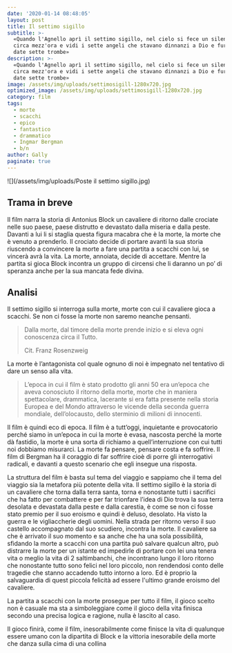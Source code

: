 ```yaml
---
date: '2020-01-14 08:48:05'
layout: post
title: Il settimo sigillo
subtitle: >-
  «Quando l'Agnello aprì il settimo sigillo, nel cielo si fece un silenzio di
  circa mezz'ora e vidi i sette angeli che stavano dinnanzi a Dio e furono loro
  date sette trombe»
description: >-
  «Quando l'Agnello aprì il settimo sigillo, nel cielo si fece un silenzio di
  circa mezz'ora e vidi i sette angeli che stavano dinnanzi a Dio e furono loro
  date sette trombe»
image: /assets/img/uploads/settimosigill-1280x720.jpg
optimized_image: /assets/img/uploads/settimosigill-1280x720.jpg
category: film
tags:
  - morte
  - scacchi
  - epico
  - fantastico
  - drammatico
  - Ingmar Bergman
  - b/n
author: Gally
paginate: true
---
```

![](/assets/img/uploads/Poste il settimo sigillo.jpg)

## Trama in breve

Il film narra la storia di Antonius Block un cavaliere di ritorno dalle crociate nelle suo paese, paese distrutto e devastato dalla miseria e dalla peste. Davanti a lui li si staglia questa figura macabra che è la morte, la morte che è venuto a prenderlo. Il crociato decide di portare avanti la sua storia riuscendo a convincere la morte a fare una partita  a scacchi con lui, se vincerà avrà la vita. La morte, annoiata, decide di accettare. Mentre la partita si gioca Block incontra un gruppo di circensi che li daranno un po’ di speranza anche per la sua mancata fede divina.

## Analisi

Il settimo sigillo si interroga sulla morte, morte con cui il cavaliere gioca a scacchi. Se non ci fosse la morte non saremo neanche pensanti.

> Dalla morte, dal timore della morte prende inizio e si eleva ogni conoscenza circa il Tutto.
>
> Cit. Franz Rosenzweig

La morte è l’antagonista col quale ognuno di noi è impegnato nel tentativo di dare un senso alla vita.

> L’epoca in cui il film è stato prodotto gli anni 50 era un’epoca che aveva conosciuto il ritorno della morte, morte che in maniera spettacolare, drammatica, lacerante si era fatta presente nella storia Europea e del Mondo attraverso le vicende della seconda guerra mondiale, dell’olocausto, dello sterminio di milioni di innocenti.

Il film è quindi eco di epoca. Il film è a tutt’oggi, inquietante e provocatorio perché siamo in un’epoca in cui la morte è evasa, nascosta perché la morte dà fastidio, la morte è una sorta di richiamo a quell’interruzione con cui tutti noi dobbiamo misurarci. La morte fa pensare, pensare costa e fa soffrire. Il film di Bergman ha il coraggio di far soffrire cioè di porre gli interrogativi radicali, e davanti a questo scenario che egli insegue una risposta.

La struttura del film è basta sul tema del viaggio e sappiamo che il tema del viaggio sia la metafora più potente della vita. Il settimo sigillo è la storia di un cavaliere che torna dalla terra santa, torna e nonostante tutti i sacrifici che ha fatto per combattere e per far trionfare l’idea di Dio trova la sua terra desolata e devastata dalla peste e dalla carestia, è come se non ci fosse stato premio per il suo eroismo e quindi è deluso, desolato. Ha visto la guerra e le vigliaccherie degli uomini. Nella strada per ritorno verso il suo castello accompagnato dal suo scudiero, incontra la morte. Il cavaliere sa che è arrivato il suo momento e sa anche che ha una sola possibilità, sfidando la morte a scacchi con una partita può salvare qualcun altro, può distrarre la morte per un istante ed impedirle di portare con lei una tenera vita o meglio la vita di 2 saltimbanchi, che incontrano lungo il loro ritorno che nonostante tutto sono felici nel loro piccolo, non rendendosi conto delle tragedie che stanno accadendo tutto intorno a loro. Ed è proprio la salvaguardia di quest piccola felicità ad essere l'ultimo grande eroismo del cavaliere.

La partita a scacchi con la morte prosegue per tutto il film, il gioco scelto non è casuale ma sta a simboleggiare come il gioco della vita finisca secondo una precisa logica e ragione, nulla è lascito al caso.

Il gioco finirà, come il film, inesorabilmente come finisce la vita di qualunque essere umano con la dipartita di Block e la vittoria inesorabile della morte che danza sulla cima di una collina







